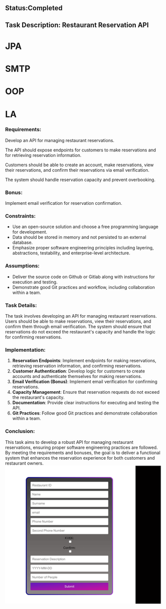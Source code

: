 ## Status:Completed

## Task Description: Restaurant Reservation API

# JPA
# SMTP
# OOP
# LA

### Requirements:

Develop an API for managing restaurant reservations.

The API should expose endpoints for customers to make reservations and for retrieving reservation information.

Customers should be able to create an account, make reservations, view their reservations, and confirm their reservations via email verification.

The system should handle reservation capacity and prevent overbooking.

### Bonus:

Implement email verification for reservation confirmation.

### Constraints:

- Use an open-source solution and choose a free programming language for development.
- Data should be stored in memory and not persisted to an external database.
- Emphasize proper software engineering principles including layering, abstractions, testability, and enterprise-level architecture.

### Assumptions:

- Deliver the source code on Github or Gitlab along with instructions for execution and testing.
- Demonstrate good Git practices and workflow, including collaboration within a team.

### Task Details:

The task involves developing an API for managing restaurant reservations. Users should be able to make reservations, view their reservations, and confirm them through email verification. The system should ensure that reservations do not exceed the restaurant's capacity and handle the logic for confirming reservations.

### Implementation:

1. **Reservation Endpoints**: Implement endpoints for making reservations, retrieving reservation information, and confirming reservations.
2. **Customer Authentication**: Develop logic for customers to create accounts and authenticate themselves for making reservations.
3. **Email Verification (Bonus)**: Implement email verification for confirming reservations.
4. **Capacity Management**: Ensure that reservation requests do not exceed the restaurant's capacity.
5. **Documentation**: Provide clear instructions for executing and testing the API.
6. **Git Practices**: Follow good Git practices and demonstrate collaboration within a team.

### Conclusion:

This task aims to develop a robust API for managing restaurant reservations, ensuring proper software engineering practices are followed. By meeting the requirements and bonuses, the goal is to deliver a functional system that enhances the reservation experience for both customers and restaurant owners.
![](task2.gif)
